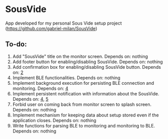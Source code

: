 # SousVide

App developed for my personal Sous Vide setup project (https://github.com/gabriel-milan/SousVide)

## To-do:

1. Add "SousVide" title on the monitor screen. Depends on: nothing
2. Add footer button for enabling/disabling SousVide. Depends on: nothing
3. Add confirmation box for enabling/disabling SousVide button. Depends on: [2](#)
4. Implement BLE functionalities. Depends on: nothing
5. Implement background execution for persisting BLE connection and monitoring. Depends on: [4](#)
6. Implement persistent notification with information about the SousVide. Depends on: [4](#), [5](#)
7. Forbid user on coming back from monitor screen to splash screen. Depends on: nothing
8. Implement mechanism for keeping data about setup stored even if the application closes. Depends on: nothing
9. Write functions for parsing BLE to monitoring and monitoring to BLE. Depends on: nothing
